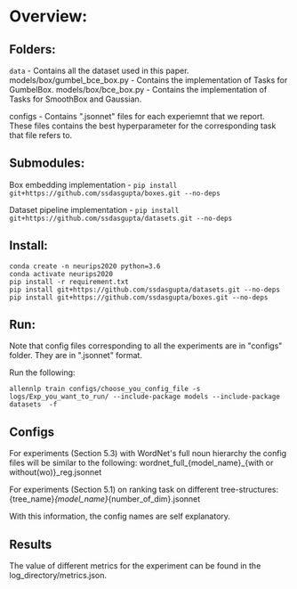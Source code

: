 
# Overview:

## Folders:

`data` - Contains all the dataset used in this paper.
models/box/gumbel_bce_box.py - Contains the implementation of Tasks for GumbelBox.
models/box/bce_box.py - Contains the implementation of Tasks for SmoothBox and Gaussian.

configs - Contains ".jsonnet" files for each experiemnt that we report. These files contains the best hyperparameter for the corresponding task that file refers to.

## Submodules:
Box embedding implementation - 
 `pip install git+https://github.com/ssdasgupta/boxes.git --no-deps`

Dataset pipeline implementation - 
`pip install git+https://github.com/ssdasgupta/datasets.git --no-deps`

## Install:
```
conda create -n neurips2020 python=3.6
conda activate neurips2020
pip install -r requirement.txt
pip install git+https://github.com/ssdasgupta/datasets.git --no-deps
pip install git+https://github.com/ssdasgupta/boxes.git --no-deps
```



## Run:

Note that config files corresponding to all the experiments are in "configs" folder. They are in ".jsonnet" format.

Run the following:
```
allennlp train configs/choose_you_config_file -s logs/Exp_you_want_to_run/ --include-package models --include-package datasets  -f
```

## Configs
For experiments (Section 5.3) with WordNet's full noun hierarchy the config files will be similar to the following:
wordnet_full_{model_name}_{with or without(wo)}_reg.jsonnet

For experiments (Section 5.1) on ranking task on different tree-structures:
{tree_name}_{model_name}_{number_of_dim}.jsonnet

With this information, the config names are self explanatory.

## Results
The value of different metrics for the experiment can be found in the log_directory/metrics.json.
